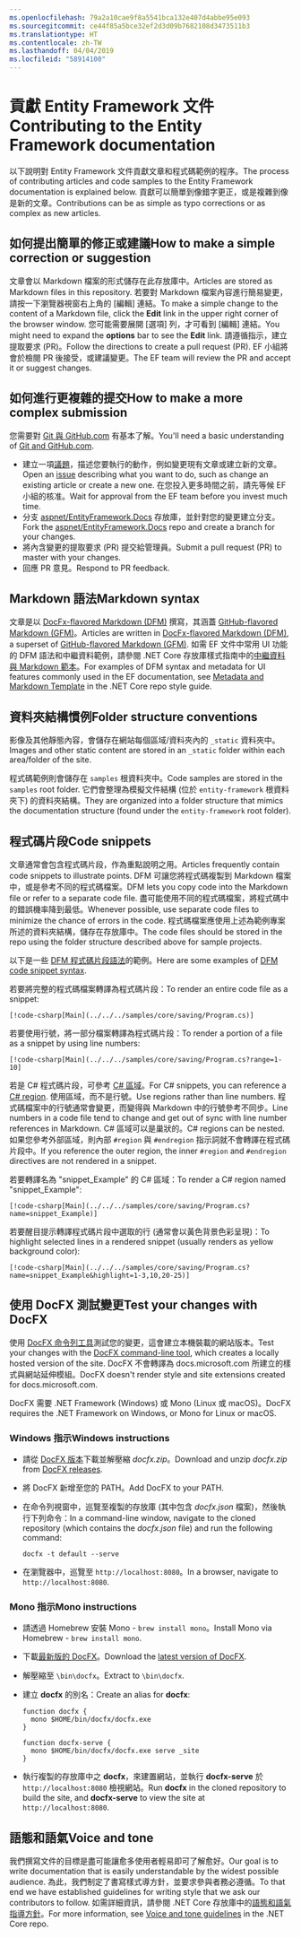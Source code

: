 ```yaml
---
ms.openlocfilehash: 79a2a10cae9f8a5541bca132e407d4abbe95e093
ms.sourcegitcommit: ce44f85a5bce32ef2d3d09b7682108d3473511b3
ms.translationtype: HT
ms.contentlocale: zh-TW
ms.lasthandoff: 04/04/2019
ms.locfileid: "58914100"
---
```

# <a name="contributing-to-the-entity-framework-documentation"></a><span data-ttu-id="8dbe2-101">貢獻 Entity Framework 文件</span><span class="sxs-lookup"><span data-stu-id="8dbe2-101">Contributing to the Entity Framework documentation</span></span>

<span data-ttu-id="8dbe2-102">以下說明對 Entity Framework 文件貢獻文章和程式碼範例的程序。</span><span class="sxs-lookup"><span data-stu-id="8dbe2-102">The process of contributing articles and code samples to the Entity Framework documentation is explained below.</span></span> <span data-ttu-id="8dbe2-103">貢獻可以簡單到像錯字更正，或是複雜到像是新的文章。</span><span class="sxs-lookup"><span data-stu-id="8dbe2-103">Contributions can be as simple as typo corrections or as complex as new articles.</span></span>

## <a name="how-to-make-a-simple-correction-or-suggestion"></a><span data-ttu-id="8dbe2-104">如何提出簡單的修正或建議</span><span class="sxs-lookup"><span data-stu-id="8dbe2-104">How to make a simple correction or suggestion</span></span>

<span data-ttu-id="8dbe2-105">文章會以 Markdown 檔案的形式儲存在此存放庫中。</span><span class="sxs-lookup"><span data-stu-id="8dbe2-105">Articles are stored as Markdown files in this repository.</span></span> <span data-ttu-id="8dbe2-106">若要對 Markdown 檔案內容進行簡易變更，請按一下瀏覽器視窗右上角的 [編輯] 連結。</span><span class="sxs-lookup"><span data-stu-id="8dbe2-106">To make a simple change to the content of a Markdown file, click the **Edit** link in the upper right corner of the browser window.</span></span> <span data-ttu-id="8dbe2-107">您可能需要展開 [選項] 列，才可看到 [編輯] 連結。</span><span class="sxs-lookup"><span data-stu-id="8dbe2-107">You might need to expand the **options** bar to see the **Edit** link.</span></span> <span data-ttu-id="8dbe2-108">請遵循指示，建立提取要求 (PR)。</span><span class="sxs-lookup"><span data-stu-id="8dbe2-108">Follow the directions to create a pull request (PR).</span></span> <span data-ttu-id="8dbe2-109">EF 小組將會於檢閱 PR 後接受，或建議變更。</span><span class="sxs-lookup"><span data-stu-id="8dbe2-109">The EF team will review the PR and accept it or suggest changes.</span></span>

## <a name="how-to-make-a-more-complex-submission"></a><span data-ttu-id="8dbe2-110">如何進行更複雜的提交</span><span class="sxs-lookup"><span data-stu-id="8dbe2-110">How to make a more complex submission</span></span>

<span data-ttu-id="8dbe2-111">您需要對 [Git 與 GitHub.com](https://guides.github.com/activities/hello-world/) 有基本了解。</span><span class="sxs-lookup"><span data-stu-id="8dbe2-111">You'll need a basic understanding of [Git and GitHub.com](https://guides.github.com/activities/hello-world/).</span></span>

* <span data-ttu-id="8dbe2-112">建立一項[議題](https://github.com/aspnet/EntityFramework.Docs/issues/new)，描述您要執行的動作，例如變更現有文章或建立新的文章。</span><span class="sxs-lookup"><span data-stu-id="8dbe2-112">Open an [issue](https://github.com/aspnet/EntityFramework.Docs/issues/new) describing what you want to do, such as change an existing article or create a new one.</span></span> <span data-ttu-id="8dbe2-113">在您投入更多時間之前，請先等候 EF 小組的核准。</span><span class="sxs-lookup"><span data-stu-id="8dbe2-113">Wait for approval from the EF team before you invest much time.</span></span>
* <span data-ttu-id="8dbe2-114">分支 [aspnet/EntityFramework.Docs](https://github.com/aspnet/EntityFramework.Docs/) 存放庫，並針對您的變更建立分支。</span><span class="sxs-lookup"><span data-stu-id="8dbe2-114">Fork the [aspnet/EntityFramework.Docs](https://github.com/aspnet/EntityFramework.Docs/) repo and create a branch for your changes.</span></span>
* <span data-ttu-id="8dbe2-115">將內含變更的提取要求 (PR) 提交給管理員。</span><span class="sxs-lookup"><span data-stu-id="8dbe2-115">Submit a pull request (PR) to master with your changes.</span></span>
* <span data-ttu-id="8dbe2-116">回應 PR 意見。</span><span class="sxs-lookup"><span data-stu-id="8dbe2-116">Respond to PR feedback.</span></span>

## <a name="markdown-syntax"></a><span data-ttu-id="8dbe2-117">Markdown 語法</span><span class="sxs-lookup"><span data-stu-id="8dbe2-117">Markdown syntax</span></span>

<span data-ttu-id="8dbe2-118">文章是以 [DocFx-flavored Markdown (DFM)](http://dotnet.github.io/docfx/spec/docfx_flavored_markdown.html) 撰寫，其涵蓋 [GitHub-flavored Markdown (GFM)](https://guides.github.com/features/mastering-markdown/)。</span><span class="sxs-lookup"><span data-stu-id="8dbe2-118">Articles are written in [DocFx-flavored Markdown (DFM)](http://dotnet.github.io/docfx/spec/docfx_flavored_markdown.html), a superset of [GitHub-flavored Markdown (GFM)](https://guides.github.com/features/mastering-markdown/).</span></span> <span data-ttu-id="8dbe2-119">如需 EF 文件中常用 UI 功能的 DFM 語法和中繼資料範例，請參閱 .NET Core 存放庫樣式指南中的[中繼資料與 Markdown 範本](https://github.com/dotnet/docs/blob/master/styleguide/template.md)。</span><span class="sxs-lookup"><span data-stu-id="8dbe2-119">For examples of DFM syntax and metadata for UI features commonly used in the EF documentation, see [Metadata and Markdown Template](https://github.com/dotnet/docs/blob/master/styleguide/template.md) in the .NET Core repo style guide.</span></span>

## <a name="folder-structure-conventions"></a><span data-ttu-id="8dbe2-120">資料夾結構慣例</span><span class="sxs-lookup"><span data-stu-id="8dbe2-120">Folder structure conventions</span></span>

<span data-ttu-id="8dbe2-121">影像及其他靜態內容，會儲存在網站每個區域/資料夾內的 `_static` 資料夾中。</span><span class="sxs-lookup"><span data-stu-id="8dbe2-121">Images and other static content are stored in an `_static` folder within each area/folder of the site.</span></span>

<span data-ttu-id="8dbe2-122">程式碼範例則會儲存在 `samples` 根資料夾中。</span><span class="sxs-lookup"><span data-stu-id="8dbe2-122">Code samples are stored in the `samples` root folder.</span></span> <span data-ttu-id="8dbe2-123">它們會整理為模擬文件結構 (位於 `entity-framework` 根資料夾下) 的資料夾結構。</span><span class="sxs-lookup"><span data-stu-id="8dbe2-123">They are organized into a folder structure that mimics the documentation structure (found under the `entity-framework` root folder).</span></span>

## <a name="code-snippets"></a><span data-ttu-id="8dbe2-124">程式碼片段</span><span class="sxs-lookup"><span data-stu-id="8dbe2-124">Code snippets</span></span>

<span data-ttu-id="8dbe2-125">文章通常會包含程式碼片段，作為重點說明之用。</span><span class="sxs-lookup"><span data-stu-id="8dbe2-125">Articles frequently contain code snippets to illustrate points.</span></span> <span data-ttu-id="8dbe2-126">DFM 可讓您將程式碼複製到 Markdown 檔案中，或是參考不同的程式碼檔案。</span><span class="sxs-lookup"><span data-stu-id="8dbe2-126">DFM lets you copy code into the Markdown file or refer to a separate code file.</span></span> <span data-ttu-id="8dbe2-127">盡可能使用不同的程式碼檔案，將程式碼中的錯誤機率降到最低。</span><span class="sxs-lookup"><span data-stu-id="8dbe2-127">Whenever possible, use separate code files to minimize the chance of errors in the code.</span></span> <span data-ttu-id="8dbe2-128">程式碼檔案應使用上述為範例專案所述的資料夾結構，儲存在存放庫中。</span><span class="sxs-lookup"><span data-stu-id="8dbe2-128">The code files should be stored in the repo using the folder structure described above for sample projects.</span></span>

<span data-ttu-id="8dbe2-129">以下是一些 [DFM 程式碼片段語法](http://dotnet.github.io/docfx/spec/docfx_flavored_markdown.html#code-snippet)的範例。</span><span class="sxs-lookup"><span data-stu-id="8dbe2-129">Here are some examples of [DFM code snippet syntax](http://dotnet.github.io/docfx/spec/docfx_flavored_markdown.html#code-snippet).</span></span>

<span data-ttu-id="8dbe2-130">若要將完整的程式碼檔案轉譯為程式碼片段：</span><span class="sxs-lookup"><span data-stu-id="8dbe2-130">To render an entire code file as a snippet:</span></span>

``` none
[!code-csharp[Main](../../../samples/core/saving/Program.cs)]
```

<span data-ttu-id="8dbe2-131">若要使用行號，將一部分檔案轉譯為程式碼片段：</span><span class="sxs-lookup"><span data-stu-id="8dbe2-131">To render a portion of a file as a snippet by using line numbers:</span></span>

``` none
[!code-csharp[Main](../../../samples/core/saving/Program.cs?range=1-10]
```

<span data-ttu-id="8dbe2-132">若是 C# 程式碼片段，可參考 [C# 區域](https://msdn.microsoft.com/library/9a1ybwek.aspx)。</span><span class="sxs-lookup"><span data-stu-id="8dbe2-132">For C# snippets, you can reference a [C# region](https://msdn.microsoft.com/library/9a1ybwek.aspx).</span></span> <span data-ttu-id="8dbe2-133">使用區域，而不是行號。</span><span class="sxs-lookup"><span data-stu-id="8dbe2-133">Use regions rather than line numbers.</span></span> <span data-ttu-id="8dbe2-134">程式碼檔案中的行號通常會變更，而變得與 Markdown 中的行號參考不同步。</span><span class="sxs-lookup"><span data-stu-id="8dbe2-134">Line numbers in a code file tend to change and get out of sync with line number references in Markdown.</span></span> <span data-ttu-id="8dbe2-135">C# 區域可以是巢狀的。</span><span class="sxs-lookup"><span data-stu-id="8dbe2-135">C# regions can be nested.</span></span> <span data-ttu-id="8dbe2-136">如果您參考外部區域，則內部 `#region` 與 `#endregion` 指示詞就不會轉譯在程式碼片段中。</span><span class="sxs-lookup"><span data-stu-id="8dbe2-136">If you reference the outer region, the inner `#region` and `#endregion` directives are not rendered in a snippet.</span></span>

<span data-ttu-id="8dbe2-137">若要轉譯名為 "snippet_Example" 的 C# 區域：</span><span class="sxs-lookup"><span data-stu-id="8dbe2-137">To render a C# region named "snippet_Example":</span></span>

``` none
[!code-csharp[Main](../../../samples/core/saving/Program.cs?name=snippet_Example)]
```

<span data-ttu-id="8dbe2-138">若要醒目提示轉譯程式碼片段中選取的行 (通常會以黃色背景色彩呈現)：</span><span class="sxs-lookup"><span data-stu-id="8dbe2-138">To highlight selected lines in a rendered snippet (usually renders as yellow background color):</span></span>

``` none
[!code-csharp[Main](../../../samples/core/saving/Program.cs?name=snippet_Example&highlight=1-3,10,20-25)]
```

## <a name="test-your-changes-with-docfx"></a><span data-ttu-id="8dbe2-139">使用 DocFX 測試變更</span><span class="sxs-lookup"><span data-stu-id="8dbe2-139">Test your changes with DocFX</span></span>

<span data-ttu-id="8dbe2-140">使用 [DocFX 命令列工具](https://dotnet.github.io/docfx/tutorial/docfx_getting_started.html#2-use-docfx-as-a-command-line-tool)測試您的變更，這會建立本機裝載的網站版本。</span><span class="sxs-lookup"><span data-stu-id="8dbe2-140">Test your changes with the [DocFX command-line tool](https://dotnet.github.io/docfx/tutorial/docfx_getting_started.html#2-use-docfx-as-a-command-line-tool), which creates a locally hosted version of the site.</span></span> <span data-ttu-id="8dbe2-141">DocFX 不會轉譯為 docs.microsoft.com 所建立的樣式與網站延伸模組。</span><span class="sxs-lookup"><span data-stu-id="8dbe2-141">DocFX doesn't render style and site extensions created for docs.microsoft.com.</span></span>

<span data-ttu-id="8dbe2-142">DocFX 需要 .NET Framework (Windows) 或 Mono (Linux 或 macOS)。</span><span class="sxs-lookup"><span data-stu-id="8dbe2-142">DocFX requires the .NET Framework on Windows, or Mono for Linux or macOS.</span></span>

### <a name="windows-instructions"></a><span data-ttu-id="8dbe2-143">Windows 指示</span><span class="sxs-lookup"><span data-stu-id="8dbe2-143">Windows instructions</span></span>

* <span data-ttu-id="8dbe2-144">請從 [DocFX 版本](https://github.com/dotnet/docfx/releases)下載並解壓縮 *docfx.zip*。</span><span class="sxs-lookup"><span data-stu-id="8dbe2-144">Download and unzip *docfx.zip* from [DocFX releases](https://github.com/dotnet/docfx/releases).</span></span>
* <span data-ttu-id="8dbe2-145">將 DocFX 新增至您的 PATH。</span><span class="sxs-lookup"><span data-stu-id="8dbe2-145">Add DocFX to your PATH.</span></span>
* <span data-ttu-id="8dbe2-146">在命令列視窗中，巡覽至複製的存放庫 (其中包含 *docfx.json* 檔案)，然後執行下列命令：</span><span class="sxs-lookup"><span data-stu-id="8dbe2-146">In a command-line window, navigate to the cloned repository (which contains the *docfx.json* file) and run the following command:</span></span>

   ``` console
   docfx -t default --serve
   ```

* <span data-ttu-id="8dbe2-147">在瀏覽器中，巡覽至 `http://localhost:8080`。</span><span class="sxs-lookup"><span data-stu-id="8dbe2-147">In a browser, navigate to `http://localhost:8080`.</span></span>

### <a name="mono-instructions"></a><span data-ttu-id="8dbe2-148">Mono 指示</span><span class="sxs-lookup"><span data-stu-id="8dbe2-148">Mono instructions</span></span>

* <span data-ttu-id="8dbe2-149">請透過 Homebrew 安裝 Mono - `brew install mono`。</span><span class="sxs-lookup"><span data-stu-id="8dbe2-149">Install Mono via Homebrew - `brew install mono`.</span></span>
* <span data-ttu-id="8dbe2-150">下載[最新版的 DocFX](https://github.com/dotnet/docfx/releases/tag/v2.7.2)。</span><span class="sxs-lookup"><span data-stu-id="8dbe2-150">Download the [latest version of DocFX](https://github.com/dotnet/docfx/releases/tag/v2.7.2).</span></span>
* <span data-ttu-id="8dbe2-151">解壓縮至 `\bin\docfx`。</span><span class="sxs-lookup"><span data-stu-id="8dbe2-151">Extract to `\bin\docfx`.</span></span>
* <span data-ttu-id="8dbe2-152">建立 **docfx** 的別名：</span><span class="sxs-lookup"><span data-stu-id="8dbe2-152">Create an alias for **docfx**:</span></span>

  ``` console
  function docfx {
    mono $HOME/bin/docfx/docfx.exe
  }

  function docfx-serve {
    mono $HOME/bin/docfx/docfx.exe serve _site
  }
  ```

* <span data-ttu-id="8dbe2-153">執行複製的存放庫中之 **docfx**，來建置網站，並執行 **docfx-serve** 於 `http://localhost:8080` 檢視網站。</span><span class="sxs-lookup"><span data-stu-id="8dbe2-153">Run **docfx** in the cloned repository to build the site, and **docfx-serve** to view the site at `http://localhost:8080`.</span></span>

## <a name="voice-and-tone"></a><span data-ttu-id="8dbe2-154">語態和語氣</span><span class="sxs-lookup"><span data-stu-id="8dbe2-154">Voice and tone</span></span>

<span data-ttu-id="8dbe2-155">我們撰寫文件的目標是盡可能讓愈多使用者輕易即可了解愈好。</span><span class="sxs-lookup"><span data-stu-id="8dbe2-155">Our goal is to write documentation that is easily understandable by the widest possible audience.</span></span> <span data-ttu-id="8dbe2-156">為此，我們制定了書寫樣式導方針，並要求參與者務必遵循。</span><span class="sxs-lookup"><span data-stu-id="8dbe2-156">To that end we have established guidelines for writing style that we ask our contributors to follow.</span></span> <span data-ttu-id="8dbe2-157">如需詳細資訊，請參閱 .NET Core 存放庫中的[語態和語氣指導方針](https://github.com/dotnet/docs/blob/master/styleguide/voice-tone.md)。</span><span class="sxs-lookup"><span data-stu-id="8dbe2-157">For more information, see [Voice and tone guidelines](https://github.com/dotnet/docs/blob/master/styleguide/voice-tone.md) in the .NET Core repo.</span></span>
